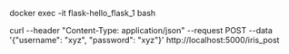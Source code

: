 docker exec -it flask-hello_flask_1 bash

curl --header "Content-Type: application/json" --request POST --data '{"username": "xyz", "password": "xyz"}' http://localhost:5000/iris_post